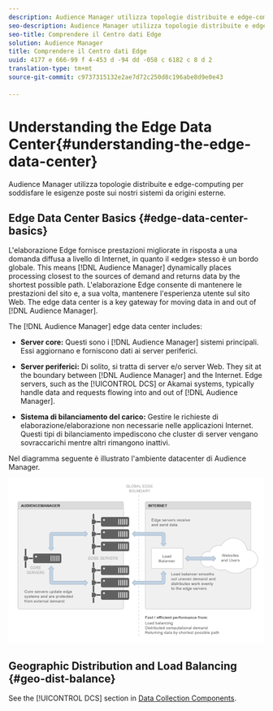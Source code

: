```yaml
---
description: Audience Manager utilizza topologie distribuite e edge-computing per soddisfare le esigenze poste sui nostri sistemi da origini esterne.
seo-description: Audience Manager utilizza topologie distribuite e edge-computing per soddisfare le esigenze poste sui nostri sistemi da origini esterne.
seo-title: Comprendere il Centro dati Edge
solution: Audience Manager
title: Comprendere il Centro dati Edge
uuid: 4177 e 666-99 f 4-453 d -94 dd -058 c 6182 c 8 d 2
translation-type: tm+mt
source-git-commit: c9737315132e2ae7d72c250d8c196abe8d9e0e43

---
```



# Understanding the Edge Data Center{#understanding-the-edge-data-center}

Audience Manager utilizza topologie distribuite e edge-computing per soddisfare le esigenze poste sui nostri sistemi da origini esterne.

## Edge Data Center Basics {#edge-data-center-basics}

<!-- 

c_compedge.xml

 -->

L'elaborazione Edge fornisce prestazioni migliorate in risposta a una domanda diffusa a livello di Internet, in quanto il «edge» stesso è un bordo globale. This means [!DNL Audience Manager] dynamically places processing closest to the sources of demand and returns data by the shortest possible path. L'elaborazione Edge consente di mantenere le prestazioni del sito e, a sua volta, mantenere l'esperienza utente sul sito Web. The edge data center is a key gateway for moving data in and out of [!DNL Audience Manager].

The [!DNL Audience Manager] edge data center includes:

* **Server core:** Questi sono i [!DNL Audience Manager] sistemi principali. Essi aggiornano e forniscono dati ai server periferici.

* **Server periferici:** Di solito, si tratta di server e/o server Web. They sit at the boundary between [!DNL Audience Manager] and the Internet. Edge servers, such as the [!UICONTROL DCS] or Akamai systems, typically handle data and requests flowing into and out of [!DNL Audience Manager].

* **Sistema di bilanciamento del carico:** Gestire le richieste di elaborazione/elaborazione non necessarie nelle applicazioni Internet. Questi tipi di bilanciamento impediscono che cluster di server vengano sovraccarichi mentre altri rimangono inattivi.

Nel diagramma seguente è illustrato l'ambiente datacenter di Audience Manager.

![](assets/edge_data_center.png)

## Geographic Distribution and Load Balancing {#geo-dist-balance}

See the [!UICONTROL DCS] section in [Data Collection Components](../../reference/system-components/components-data-collection.md).
